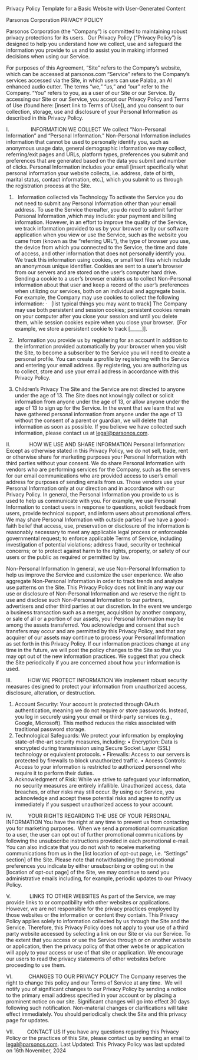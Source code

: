 Privacy Policy Template for a Basic Website with User-Generated Content


Parsonos Corporation PRIVACY POLICY

Parsonos Corporation (the “Company”) is committed to maintaining robust privacy protections for its users.  Our Privacy Policy (“Privacy Policy”) is designed to help you understand how we collect, use and safeguard the information you provide to us and to assist you in making informed decisions when using our Service.  

For purposes of this Agreement, “Site” refers to the Company’s website, which can be accessed at parsonos.com
“Service” refers to the Company’s services accessed via the Site, in which users can use Palaba, an AI enhanced audio cutter. 
The terms “we,” “us,” and “our” refer to the Company.
“You” refers to you, as a user of our Site or our Service. 
By accessing our Site or our Service, you accept our Privacy Policy and Terms of Use (found here: [insert link to Terms of Use]), and you consent to our collection, storage, use and disclosure of your Personal Information as described in this Privacy Policy.

I.               INFORMATION WE COLLECT
We collect “Non-Personal Information” and “Personal Information.” Non-Personal Information includes information that cannot be used to personally identify you, such as anonymous usage data, general demographic information we may collect, referring/exit pages and URLs, platform types, preferences you submit and preferences that are generated based on the data you submit and number of clicks. Personal Information includes your email [insert specifically what personal information your website collects, i.e. address, date of birth, marital status, contact information, etc.], which you submit to us through the registration process at the Site.

1.   Information collected via Technology
To activate the Service you do not need to submit any Personal Information other than your email address. To use the Service thereafter, you do need to submit further Personal Information ,which may include: your payment and billing information. However, in an effort to improve the quality of the Service, we track information provided to us by your browser or by our software application when you view or use the Service, such as the website you came from (known as the “referring URL”), the type of browser you use, the device from which you connected to the Service, the time and date of access, and other information that does not personally identify you. We track this information using cookies, or small text files which include an anonymous unique identifier. Cookies are sent to a user’s browser from our servers and are stored on the user’s computer hard drive. Sending a cookie to a user’s browser enables us to collect Non-Personal information about that user and keep a record of the user’s preferences when utilizing our services, both on an individual and aggregate basis. For example, the Company may use cookies to collect the following information:
·   [list typical things you may want to track]
The Company may use both persistent and session cookies; persistent cookies remain on your computer after you close your session and until you delete them, while session cookies expire when you close your browser.  [For example, we store a persistent cookie to track [_____]].
2.   Information you provide us by registering for an account
In addition to the information provided automatically by your browser when you visit the Site, to become a subscriber to the Service you will need to create a personal profile. You can create a profile by registering with the Service and entering your email address. By registering, you are authorizing us to collect, store and use your email address in accordance with this Privacy Policy.

3. Children’s Privacy
The Site and the Service are not directed to anyone under the age of 13. The Site does not knowingly collect or solicit information from anyone under the age of 13, or allow anyone under the age of 13 to sign up for the Service. In the event that we learn that we have gathered personal information from anyone under the age of 13 without the consent of a parent or guardian, we will delete that information as soon as possible. If you believe we have collected such information, please contact us at legal@parsonos.com. 

II.             HOW WE USE AND SHARE INFORMATION
Personal Information:
Except as otherwise stated in this Privacy Policy, we do not sell, trade, rent or otherwise share for marketing purposes your Personal Information with third parties without your consent. We do share Personal Information with vendors who are performing services for the Company, such as the servers for our email communications who are provided access to user’s email address for purposes of sending emails from us. Those vendors use your Personal Information only at our direction and in accordance with our Privacy Policy.
In general, the Personal Information you provide to us is used to help us communicate with you. For example, we use Personal Information to contact users in response to questions, solicit feedback from users, provide technical support, and inform users about promotional offers.
We may share Personal Information with outside parties if we have a good-faith belief that access, use, preservation or disclosure of the information is reasonably necessary to meet any applicable legal process or enforceable governmental request; to enforce applicable Terms of Service, including investigation of potential violations; address fraud, security or technical concerns; or to protect against harm to the rights, property, or safety of our users or the public as required or permitted by law. 

Non-Personal Information
In general, we use Non-Personal Information to help us improve the Service and customize the user experience. We also aggregate Non-Personal Information in order to track trends and analyze use patterns on the Site. This Privacy Policy does not limit in any way our use or disclosure of Non-Personal Information and we reserve the right to use and disclose such Non-Personal Information to our partners, advertisers and other third parties at our discretion.
In the event we undergo a business transaction such as a merger, acquisition by another company, or sale of all or a portion of our assets, your Personal Information may be among the assets transferred. You acknowledge and consent that such transfers may occur and are permitted by this Privacy Policy, and that any acquirer of our assets may continue to process your Personal Information as set forth in this Privacy Policy. If our information practices change at any time in the future, we will post the policy changes to the Site so that you may opt out of the new information practices. We suggest that you check the Site periodically if you are concerned about how your information is used.

III.           HOW WE PROTECT INFORMATION
We implement robust security measures designed to protect your information from unauthorized access, disclosure, alteration, or destruction.
1.	Account Security:
	Your account is protected through OAuth authentication, meaning we do not require or store passwords. Instead, you log in securely using your email or third-party services (e.g., Google, Microsoft). This method reduces the risks associated with traditional password storage.
2.	Technological Safeguards:
	We protect your information by employing state-of-the-art security measures, including:
	•	Encryption: Data is encrypted during transmission using Secure Socket Layer (SSL) technology or equivalent protocols.
	•	Firewalls: Access to our servers is protected by firewalls to block unauthorized traffic.
	•	Access Controls: Access to your information is restricted to authorized personnel who require it to perform their duties.
3.	Acknowledgment of Risk:
	While we strive to safeguard your information, no security measures are entirely infallible. Unauthorized access, data breaches, or other risks may still occur. By using our Service, you acknowledge and accept these potential risks and agree to notify us immediately if you suspect unauthorized access to your account.

IV.           YOUR RIGHTS REGARDING THE USE OF YOUR PERSONAL INFORMATION
You have the right at any time to prevent us from contacting you for marketing purposes.  When we send a promotional communication to a user, the user can opt out of further promotional communications by following the unsubscribe instructions provided in each promotional e-mail. You can also indicate that you do not wish to receive marketing communications from us in the [list location of opt-out page, i.e. “Settings” section] of the Site. Please note that notwithstanding the promotional preferences you indicate by either unsubscribing or opting out in the [location of opt-out page] of the Site, we may continue to send you administrative emails including, for example, periodic updates to our Privacy Policy.

V.             LINKS TO OTHER WEBSITES
As part of the Service, we may provide links to or compatibility with other websites or applications. However, we are not responsible for the privacy practices employed by those websites or the information or content they contain. This Privacy Policy applies solely to information collected by us through the Site and the Service. Therefore, this Privacy Policy does not apply to your use of a third party website accessed by selecting a link on our Site or via our Service. To the extent that you access or use the Service through or on another website or application, then the privacy policy of that other website or application will apply to your access or use of that site or application. We encourage our users to read the privacy statements of other websites before proceeding to use them.

VI.           CHANGES TO OUR PRIVACY POLICY
The Company reserves the right to change this policy and our Terms of Service at any time.  We will notify you of significant changes to our Privacy Policy by sending a notice to the primary email address specified in your account or by placing a prominent notice on our site. Significant changes will go into effect 30 days following such notification. Non-material changes or clarifications will take effect immediately. You should periodically check the Site and this privacy page for updates.

VII.         CONTACT US
If you have any questions regarding this Privacy Policy or the practices of this Site, please contact us by sending an email to legal@parsonos.com.
Last Updated: This Privacy Policy was last updated on 16th November, 2024

